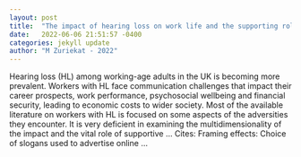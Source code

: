 ```yaml
---
layout: post
title:  "The impact of hearing loss on work life and the supporting role of audiology services: A qualitative exploration of the perspectives of audiologists and workers with …"
date:   2022-06-06 21:51:57 -0400
categories: jekyll update
author: "M Zuriekat - 2022"
---
```

Hearing loss (HL) among working-age adults in the UK is becoming more prevalent. Workers with HL face communication challenges that impact their career prospects, work performance, psychosocial wellbeing and financial security, leading to economic costs to wider society. Most of the available literature on workers with HL is focused on some aspects of the adversities they encounter. It is very deficient in examining the multidimensionality of the impact and the vital role of supportive …
Cites: ‪Framing effects: Choice of slogans used to advertise online …‬  